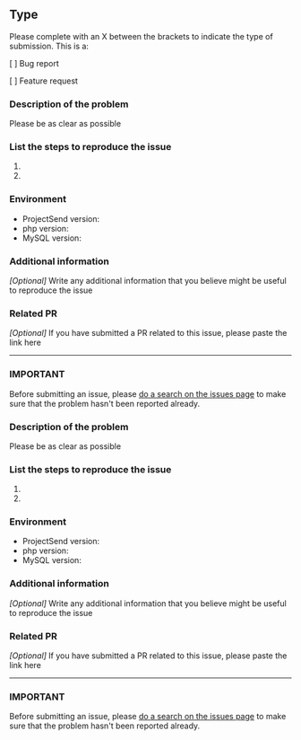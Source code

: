 ## Type

Please complete with an X between the brackets to indicate the type of submission.
This is a:

[ ] Bug report

[ ] Feature request


### Description of the problem

Please be as clear as possible

### List the steps to reproduce the issue

1.
2.

### Environment

* ProjectSend version:
* php version:
* MySQL version:

### Additional information

_[Optional]_ Write any additional information that you believe might be useful to reproduce the issue


### Related PR

_[Optional]_ If you have submitted a PR related to this issue, please paste the link here

___

### IMPORTANT

Before submitting an issue, please [do a search on the issues page](https://github.com/ignacionelson/ProjectSend/issues) to make sure that the problem hasn't been reported already.


### Description of the problem

Please be as clear as possible

### List the steps to reproduce the issue

1.
2.

### Environment

* ProjectSend version:
* php version:
* MySQL version:

### Additional information

_[Optional]_ Write any additional information that you believe might be useful to reproduce the issue


### Related PR

_[Optional]_ If you have submitted a PR related to this issue, please paste the link here

___

### IMPORTANT

Before submitting an issue, please [do a search on the issues page](https://github.com/ignacionelson/ProjectSend/issues) to make sure that the problem hasn't been reported already.
